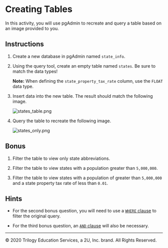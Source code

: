 # Creating Tables

In this activity, you will use pgAdmin to recreate and query a table based on an image provided to you.

## Instructions

1. Create a new database in pgAdmin named `state_info`.

2. Using the query tool, create an empty table named `states`. Be sure to match the data types!

    **Note:** When defining the `state_property_tax_rate` column, use the `FLOAT` data type.

3. Insert data into the new table. The result should match the following image.

    ![states_table.png](Images/states_table.png)

4. Query the table to recreate the following image.

    ![states_only.png](Images/states_only.png)

## Bonus

1. Filter the table to view only state abbreviations.

2. Filter the table to view states with a population greater than `5,000,000`.

3. Filter the table to view states with a population of greater than `5,000,000` and a state property tax rate of less than `0.01`.

## Hints

* For the second bonus question, you will need to use a [`WHERE` clause](https://www.tutorialspoint.com/sql/sql-where-clause.htm) to filter the original query.

* For the third bonus question, an [`AND` clause](https://www.tutorialspoint.com/sql/sql-and-or-clauses.htm) will also be necessary.

---

© 2020 Trilogy Education Services, a 2U, Inc. brand. All Rights Reserved.

